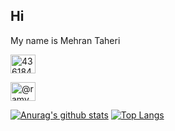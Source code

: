 ## Hi

My name is Mehran Taheri 



<p align="center">

<a href="https://stackoverflow.com/users/8819674/mehran" target="blank"><img align="center" src="https://cdn.jsdelivr.net/npm/simple-icons@3.0.1/icons/stackoverflow.svg" alt="4361844" height="30" width="40" /></a>

<a href="https://medium.com/@mehrantr" target="blank"><img align="center" src="https://cdn.jsdelivr.net/npm/simple-icons@3.0.1/icons/medium.svg" alt="@ramyhakam" height="30" width="40" /></a>

</p>

[![Anurag's github stats](https://github-readme-stats.vercel.app/api?username=mehran-tr&show_icons=true&include_all_commits=true&count_private=true&theme=react)](https://github.com/anuraghazra/github-readme-stats)
[![Top Langs](https://github-readme-stats.vercel.app/api/top-langs/?username=mehran-tr&langs_count=10&layout=compact&theme=react)](https://github.com/anuraghazra/github-readme-stats)
